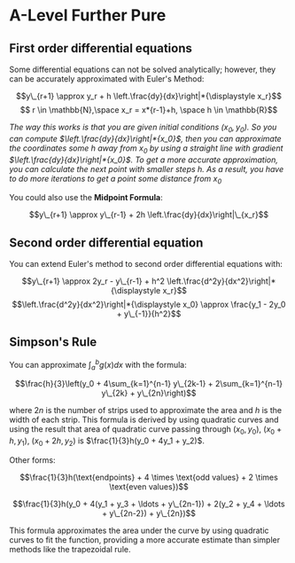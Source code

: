 # A-Level Further Pure

## First order differential equations

Some differential equations can not be solved analytically; however, they can be accurately approximated with Euler's Method:

$$y\_{r+1} \approx y_r + h \left.\frac{dy}{dx}\right|*{\displaystyle x_r}$$
$$ r \in \mathbb{N},\space x_r = x*{r-1}+h, \space h \in \mathbb{R}$$

*The way this works is that you are given initial conditions $(x_0, y_0)$. So you can compute $\left.\frac{dy}{dx}\right|*{x_0}$, then you can approximate the coordinates some $h$ away from $x_0$ by using a straight line with gradient $\left.\frac{dy}{dx}\right|*{x_0}$. To get a more accurate approximation, you can calculate the next point with smaller steps $h$. As a result, you have to do more iterations to get a point some distance from $x_0$*

You could also use the **Midpoint Formula**:

$$y\_{r+1} \approx y\_{r-1} + 2h \left.\frac{dy}{dx}\right|\_{x_r}$$

## Second order differential equation

You can extend Euler's method to second order differential equations with:

$$y\_{r+1} \approx 2y_r - y\_{r-1} + h^2 \left.\frac{d^2y}{dx^2}\right|*{\displaystyle x_r}$$
$$\left.\frac{d^2y}{dx^2}\right|*{\displaystyle x_0} \approx \frac{y_1 - 2y_0 + y\_{-1}}{h^2}$$

## Simpson's Rule

You can approximate $\int_a^b g(x) dx$ with the formula:

$$\frac{h}{3}\left(y_0 + 4\sum_{k=1}^{n-1} y\_{2k-1} + 2\sum_{k=1}^{n-1} y\_{2k} + y\_{2n}\right)$$

where $2n$ is the number of strips used to approximate the area and $h$ is the width of each strip.
This formula is derived by using quadratic curves and using the result that area of quadratic curve passing through $(x_0, y_0)$, $(x_0 + h, y_1)$, $(x_0 + 2h, y_2)$ is $\frac{1}{3}h(y_0 + 4y_1 + y_2)$.

Other forms:

$$\frac{1}{3}h(\text{endpoints} + 4 \times \text{odd values} + 2 \times \text{even values})$$

$$\frac{1}{3}h(y_0 + 4(y_1 + y_3 + \ldots + y\_{2n-1}) + 2(y_2 + y_4 + \ldots + y\_{2n-2}) + y\_{2n})$$

This formula approximates the area under the curve by using quadratic curves to fit the function, providing a more accurate estimate than simpler methods like the trapezoidal rule.

